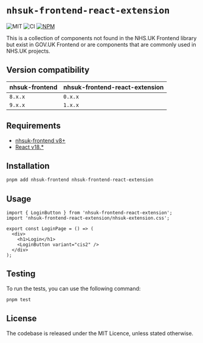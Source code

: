 # `nhsuk-frontend-react-extension`

![MIT](https://img.shields.io/badge/License-MIT-green?style=flat-square)
![CI](https://img.shields.io/github/actions/workflow/status/rowellx68/nhs-components/publish.yml?style=flat-square&label=Build%20and%20Publish)
<a href="https://www.npmjs.com/package/nhsuk-frontend-react-extension">
![NPM](https://img.shields.io/npm/v/nhsuk-frontend-react-extension?style=flat-square&label=Version)
</a>

This is a collection of components not found in the NHS.UK Frontend library but exist in GOV.UK Frontend or are components that are commonly used in NHS.UK projects.

## Version compatibility

| nhsuk-frontend | nhsuk-frontend-react-extension |
| -------------- | ------------------------------ |
| `8.x.x`        | `0.x.x`                        |
| `9.x.x`        | `1.x.x`                        |

## Requirements

- [nhsuk-frontend v8+](https://github.com/nhsuk/nhsuk-frontend)
- [React v18.\*](https://reactjs.org/)

## Installation

```bash
pnpm add nhsuk-frontend nhsuk-frontend-react-extension
```

## Usage

```tsx
import { LoginButton } from 'nhsuk-frontend-react-extension';
import 'nhsuk-frontend-react-extension/nhsuk-extension.css';

export const LoginPage = () => (
  <div>
    <h1>Login</h1>
    <LoginButton variant="cis2" />
  </div>
);
```

## Testing

To run the tests, you can use the following command:

```bash
pnpm test
```

## License

The codebase is released under the MIT Licence, unless stated otherwise.
